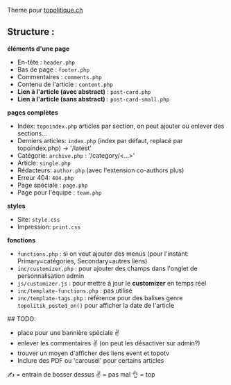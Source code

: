 Theme pour [topolitique.ch](http://topolitique.ch)

## Structure :
__éléments d'une page__
* En-tête : `header.php`
* Bas de page : `footer.php`
* Commentaires : `comments.php`
* Contenu de l'article : `content.php`
* __Lien à l'article (avec abstract)__ : `post-card.php`
* __Lien à l'article (sans abstract)__ : `post-card-small.php`

__pages complètes__
* Index: `topoindex.php` articles par section, on peut ajouter ou enlever des sections...
* Derniers articles: `index.php` (index par défaut, replacé par topoindex.php) -> '/latest'
* Catégorie:  `archive.php` : '/category/<...>'
* Article: `single.php`
* Rédacteurs: `author.php` (avec l'extension co-authors plus)
* Erreur 404: `404.php`
* Page spéciale : `page.php`
* Page pour l'équipe : `team.php`

__styles__
* Site: `style.css`
* Impression: `print.css`

__fonctions__
* `functions.php` : si on veut ajouter des menus (pour l'instant: Primary=catégories, Secondary=autres liens)
* `inc/customizer.php` : pour ajouter des champs dans l'onglet de personnalisation admin
* `js/customizer.js` : pour mettre à jour le **customizer** en temps réel
* `inc/template-functions.php` : pas utilisé
* `inc/template-tags.php` : référence pour des balises genre `topolitik_posted_on()` pour afficher la date de l'article

## TODO:
* place pour une bannière spéciale ✌️
* enlever les commentaires ✌️ (on peut les désactiver sur admin?)
* trouver un moyen d'afficher des liens event et topotv
* Inclure des PDF ou 'carousel' pour certains articles

✍️ = entrain de bosser dessus
✌️ = pas mal
👌 = top
